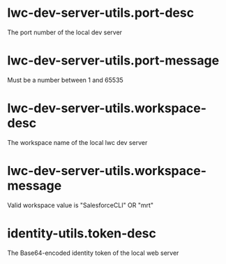 # lwc-dev-server-utils.port-desc

The port number of the local dev server

# lwc-dev-server-utils.port-message

Must be a number between 1 and 65535

# lwc-dev-server-utils.workspace-desc

The workspace name of the local lwc dev server

# lwc-dev-server-utils.workspace-message

Valid workspace value is "SalesforceCLI" OR "mrt"

# identity-utils.token-desc

The Base64-encoded identity token of the local web server

